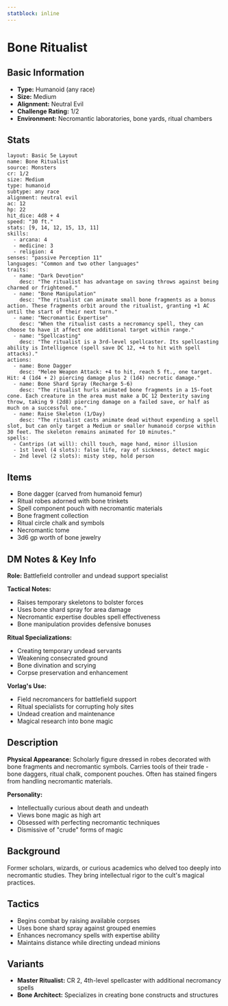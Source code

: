 ```yaml
---
statblock: inline
---
```


# Bone Ritualist

## Basic Information
- **Type:** Humanoid (any race)
- **Size:** Medium
- **Alignment:** Neutral Evil
- **Challenge Rating:** 1/2
- **Environment:** Necromantic laboratories, bone yards, ritual chambers

## Stats
```statblock
layout: Basic 5e Layout
name: Bone Ritualist
source: Monsters
cr: 1/2
size: Medium
type: humanoid
subtype: any race
alignment: neutral evil
ac: 12
hp: 22
hit_dice: 4d8 + 4
speed: "30 ft."
stats: [9, 14, 12, 15, 13, 11]
skills:
  - arcana: 4
  - medicine: 3
  - religion: 4
senses: "passive Perception 11"
languages: "Common and two other languages"
traits:
  - name: "Dark Devotion"
    desc: "The ritualist has advantage on saving throws against being charmed or frightened."
  - name: "Bone Manipulation"
    desc: "The ritualist can animate small bone fragments as a bonus action. These fragments orbit around the ritualist, granting +1 AC until the start of their next turn."
  - name: "Necromantic Expertise"
    desc: "When the ritualist casts a necromancy spell, they can choose to have it affect one additional target within range."
  - name: "Spellcasting"
    desc: "The ritualist is a 3rd-level spellcaster. Its spellcasting ability is Intelligence (spell save DC 12, +4 to hit with spell attacks)."
actions:
  - name: Bone Dagger
    desc: "Melee Weapon Attack: +4 to hit, reach 5 ft., one target. Hit: 4 (1d4 + 2) piercing damage plus 2 (1d4) necrotic damage."
  - name: Bone Shard Spray (Recharge 5-6)
    desc: "The ritualist hurls animated bone fragments in a 15-foot cone. Each creature in the area must make a DC 12 Dexterity saving throw, taking 9 (2d8) piercing damage on a failed save, or half as much on a successful one."
  - name: Raise Skeleton (1/Day)
    desc: "The ritualist casts animate dead without expending a spell slot, but can only target a Medium or smaller humanoid corpse within 30 feet. The skeleton remains animated for 10 minutes."
spells:
  - Cantrips (at will): chill touch, mage hand, minor illusion
  - 1st level (4 slots): false life, ray of sickness, detect magic
  - 2nd level (2 slots): misty step, hold person
```

## Items
- Bone dagger (carved from humanoid femur)
- Ritual robes adorned with bone trinkets
- Spell component pouch with necromantic materials
- Bone fragment collection
- Ritual circle chalk and symbols
- Necromantic tome
- 3d6 gp worth of bone jewelry

## DM Notes & Key Info
**Role:** Battlefield controller and undead support specialist

**Tactical Notes:**
- Raises temporary skeletons to bolster forces
- Uses bone shard spray for area damage
- Necromantic expertise doubles spell effectiveness
- Bone manipulation provides defensive bonuses

**Ritual Specializations:**
- Creating temporary undead servants
- Weakening consecrated ground
- Bone divination and scrying
- Corpse preservation and enhancement

**Vorlag's Use:**
- Field necromancers for battlefield support
- Ritual specialists for corrupting holy sites
- Undead creation and maintenance
- Magical research into bone magic

## Description
**Physical Appearance:**
Scholarly figure dressed in robes decorated with bone fragments and necromantic symbols. Carries tools of their trade - bone daggers, ritual chalk, component pouches. Often has stained fingers from handling necromantic materials.

**Personality:**
- Intellectually curious about death and undeath
- Views bone magic as high art
- Obsessed with perfecting necromantic techniques
- Dismissive of "crude" forms of magic

## Background
Former scholars, wizards, or curious academics who delved too deeply into necromantic studies. They bring intellectual rigor to the cult's magical practices.

## Tactics
- Begins combat by raising available corpses
- Uses bone shard spray against grouped enemies
- Enhances necromancy spells with expertise ability
- Maintains distance while directing undead minions

## Variants
- **Master Ritualist:** CR 2, 4th-level spellcaster with additional necromancy spells
- **Bone Architect:** Specializes in creating bone constructs and structures